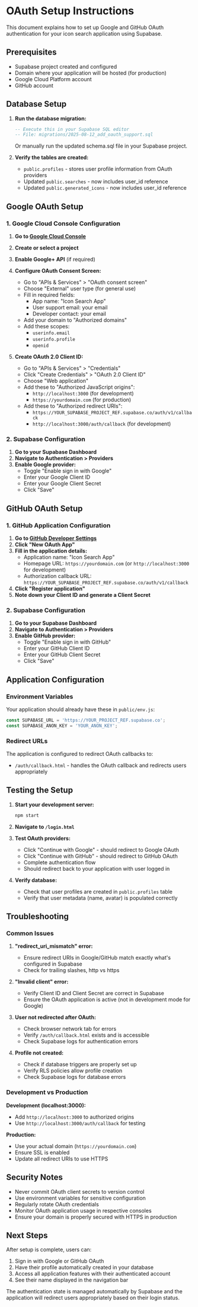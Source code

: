 # OAuth Setup Instructions

This document explains how to set up Google and GitHub OAuth authentication for your icon search application using Supabase.

## Prerequisites

- Supabase project created and configured
- Domain where your application will be hosted (for production)
- Google Cloud Platform account
- GitHub account

## Database Setup

1. **Run the database migration:**
   ```sql
   -- Execute this in your Supabase SQL editor
   -- File: migrations/2025-08-12_add_oauth_support.sql
   ```
   Or manually run the updated schema.sql file in your Supabase project.

2. **Verify the tables are created:**
   - `public.profiles` - stores user profile information from OAuth providers
   - Updated `public.searches` - now includes user_id reference
   - Updated `public.generated_icons` - now includes user_id reference

## Google OAuth Setup

### 1. Google Cloud Console Configuration

1. **Go to [Google Cloud Console](https://console.cloud.google.com/)**
2. **Create or select a project**
3. **Enable Google+ API** (if required)
4. **Configure OAuth Consent Screen:**
   - Go to "APIs & Services" > "OAuth consent screen"
   - Choose "External" user type (for general use)
   - Fill in required fields:
     - App name: "Icon Search App"
     - User support email: your email
     - Developer contact: your email
   - Add your domain to "Authorized domains"
   - Add these scopes:
     - `userinfo.email`
     - `userinfo.profile`
     - `openid`

5. **Create OAuth 2.0 Client ID:**
   - Go to "APIs & Services" > "Credentials"
   - Click "Create Credentials" > "OAuth 2.0 Client ID"
   - Choose "Web application"
   - Add these to "Authorized JavaScript origins":
     - `http://localhost:3000` (for development)
     - `https://yourdomain.com` (for production)
   - Add these to "Authorized redirect URIs":
     - `https://YOUR_SUPABASE_PROJECT_REF.supabase.co/auth/v1/callback`
     - `http://localhost:3000/auth/callback` (for development)

### 2. Supabase Configuration

1. **Go to your Supabase Dashboard**
2. **Navigate to Authentication > Providers**
3. **Enable Google provider:**
   - Toggle "Enable sign in with Google"
   - Enter your Google Client ID
   - Enter your Google Client Secret
   - Click "Save"

## GitHub OAuth Setup

### 1. GitHub Application Configuration

1. **Go to [GitHub Developer Settings](https://github.com/settings/developers)**
2. **Click "New OAuth App"**
3. **Fill in the application details:**
   - Application name: "Icon Search App"
   - Homepage URL: `https://yourdomain.com` (or `http://localhost:3000` for development)
   - Authorization callback URL: `https://YOUR_SUPABASE_PROJECT_REF.supabase.co/auth/v1/callback`
4. **Click "Register application"**
5. **Note down your Client ID and generate a Client Secret**

### 2. Supabase Configuration

1. **Go to your Supabase Dashboard**
2. **Navigate to Authentication > Providers**
3. **Enable GitHub provider:**
   - Toggle "Enable sign in with GitHub"
   - Enter your GitHub Client ID
   - Enter your GitHub Client Secret
   - Click "Save"

## Application Configuration

### Environment Variables

Your application should already have these in `public/env.js`:
```javascript
const SUPABASE_URL = 'https://YOUR_PROJECT_REF.supabase.co';
const SUPABASE_ANON_KEY = 'YOUR_ANON_KEY';
```

### Redirect URLs

The application is configured to redirect OAuth callbacks to:
- `/auth/callback.html` - handles the OAuth callback and redirects users appropriately

## Testing the Setup

1. **Start your development server:**
   ```bash
   npm start
   ```

2. **Navigate to `/login.html`**

3. **Test OAuth providers:**
   - Click "Continue with Google" - should redirect to Google OAuth
   - Click "Continue with GitHub" - should redirect to GitHub OAuth
   - Complete authentication flow
   - Should redirect back to your application with user logged in

4. **Verify database:**
   - Check that user profiles are created in `public.profiles` table
   - Verify that user metadata (name, avatar) is populated correctly

## Troubleshooting

### Common Issues

1. **"redirect_uri_mismatch" error:**
   - Ensure redirect URIs in Google/GitHub match exactly what's configured in Supabase
   - Check for trailing slashes, http vs https

2. **"Invalid client" error:**
   - Verify Client ID and Client Secret are correct in Supabase
   - Ensure the OAuth application is active (not in development mode for Google)

3. **User not redirected after OAuth:**
   - Check browser network tab for errors
   - Verify `/auth/callback.html` exists and is accessible
   - Check Supabase logs for authentication errors

4. **Profile not created:**
   - Check if database triggers are properly set up
   - Verify RLS policies allow profile creation
   - Check Supabase logs for database errors

### Development vs Production

**Development (localhost:3000):**
- Add `http://localhost:3000` to authorized origins
- Use `http://localhost:3000/auth/callback` for testing

**Production:**
- Use your actual domain (`https://yourdomain.com`)
- Ensure SSL is enabled
- Update all redirect URIs to use HTTPS

## Security Notes

- Never commit OAuth client secrets to version control
- Use environment variables for sensitive configuration
- Regularly rotate OAuth credentials
- Monitor OAuth application usage in respective consoles
- Ensure your domain is properly secured with HTTPS in production

## Next Steps

After setup is complete, users can:
1. Sign in with Google or GitHub OAuth
2. Have their profile automatically created in your database
3. Access all application features with their authenticated account
4. See their name displayed in the navigation bar

The authentication state is managed automatically by Supabase and the application will redirect users appropriately based on their login status.